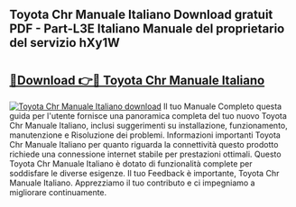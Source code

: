 ## Toyota Chr Manuale Italiano Download gratuit PDF - Part-L3E Italiano Manuale del proprietario del servizio hXy1W

# <h2><a href="http://dfgvdg.blite.top/?on=Toyota+Chr+Manuale+Italiano">🔗Download 👉🔴 Toyota Chr Manuale Italiano</a></h2>

[![Toyota Chr Manuale Italiano download](https://i.imgur.com/lujVjoI.png)](http://dfgvdg.blite.top/?on=Toyota+Chr+Manuale+Italiano)
Il tuo Manuale Completo questa guida per l'utente fornisce una panoramica completa del tuo nuovo Toyota Chr Manuale Italiano, inclusi suggerimenti su installazione, funzionamento, manutenzione e Risoluzione dei problemi. Informazioni importanti Toyota Chr Manuale Italiano per quanto riguarda la connettività questo prodotto richiede una connessione internet stabile per prestazioni ottimali. Questo Toyota Chr Manuale Italiano è dotato di funzionalità complete per soddisfare le diverse esigenze. Il tuo Feedback è importante, Toyota Chr Manuale Italiano. Apprezziamo il tuo contributo e ci impegniamo a migliorare continuamente.
